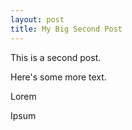 ```yaml
---
layout: post
title: My Big Second Post
---
```


This is a second post.

Here's some more text.

Lorem

Ipsum
